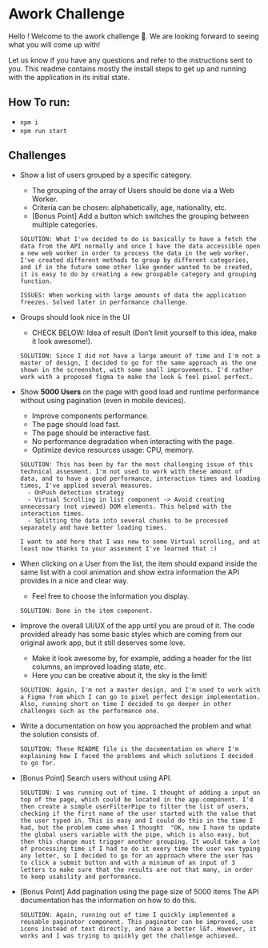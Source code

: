 # Awork Challenge

Hello ! Welcome to the awork challenge 🤩. We are looking forward to seeing what you will come up with!

Let us know if you have any questions and refer to the instructions sent to you. This readme contains mostly the install steps to get up and running with the application in its initial state.

## How To run:

- `npm i`
- `npm run start`

## Challenges

- Show a list of users grouped by a specific category.

  - The grouping of the array of Users should be done via a Web Worker.
  - Criteria can be chosen: alphabetically, age, nationality, etc.
  - [Bonus Point] Add a button which switches the grouping between multiple categories.

  ```
  SOLUTION: What I've decided to do is basically to have a fetch the data from the API normally and once I have the data accessible open a new web worker in order to process the data in the web worker. I've created different methods to group by different categories, and if in the future some other like gender wanted to be created, it is easy to do by creating a new groupable category and grouping function.

  ISSUES: When working with large amounts of data the application freezes. Solved later in performance challenge.
  ```

- Groups should look nice in the UI

  - CHECK BELOW: Idea of result (Don’t limit yourself to this idea, make it look awesome!).

  ```
  SOLUTION: Since I did not have a large amount of time and I'm not a master of design, I decided to go for the same approach as the one shown in the screenshot, with some small improvements. I'd rather work with a proposed figma to make the look & feel pixel perfect.
  ```

- Show **5000 Users** on the page with good load and runtime performance without using pagination (even in mobile devices).

  - Improve components performance.
  - The page should load fast.
  - The page should be interactive fast.
  - No performance degradation when interacting with the page.
  - Optimize device resources usage: CPU, memory.

  ```
  SOLUTION: This has been by far the most challenging issue of this technical assesment. I'm not used to work with these amount of data, and to have a good performance, interaction times and loading times, I've applied several measures.
    - OnPush detection strategy
    - Virtual Scrolling in list component -> Avoid creating unnecessary (not viewed) DOM elements. This helped with the interaction times.
    - Splitting the data into several chunks to be processed separately and have better loading times.

  I want to add here that I was new to some Virtual scrolling, and at least now thanks to your assesment I've learned that :)
  ```

- When clicking on a User from the list, the item should expand inside the same list with a cool animation and show extra information the API provides in a nice and clear way.
  - Feel free to choose the information you display.
  ```
  SOLUTION: Done in the item component.
  ```
- Improve the overall UI/UX of the app until you are proud of it. The code provided already has some basic styles which are coming from our original awork app, but it still deserves some love.

  - Make it look awesome by, for example, adding a header for the list columns, an improved loading state, etc.
  - Here you can be creative about it, the sky is the limit!

  ```
  SOLUTION: Again, I'm not a master design, and I'm used to work with a Figma from which I can go to pixel perfect design implementation. Also, running short on time I decided to go deeper in other challenges such as the performance one.
  ```

- Write a documentation on how you approached the problem and what the solution consists of.
  ```
  SOLUTION: These README file is the documentation on where I'm explaining how I faced the problems and which solutions I decided to go for.
  ```
- [Bonus Point] Search users without using API.
  ```
  SOLUTION: I was running out of time. I thought of adding a input on top of the page, which could be located in the app.component. I'd then create a simple userFilterPipe to filter the list of users, checking if the first name of the user started with the value that the user typed in. This is easy and I could do this in the time I had, but the problem came when I thought  "OK, now I have to update the global users variable with the pipe, which is also easy, but then this change must trigger another grouping. It would take a lot of processing time if I had to do it every time the user was typing any letter, so I decided to go for an approach where the user has to click a submit button and with a minimum of an input of 3 letters to make sure that the results are not that many, in order to keep usability and performance.
  ```
- [Bonus Point] Add pagination using the page size of 5000 items
  The API documentation has the information on how to do this.
  ```
  SOLUTION: Again, running out of time I quickly implemented a reusable paginator component. This paginator can be improved, use icons instead of text directly, and have a better l&f. However, it works and I was trying to quickly get the challenge achieved.
  ```
